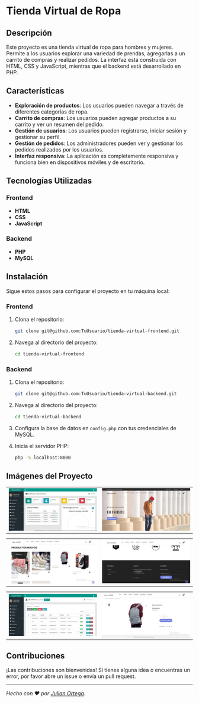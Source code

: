 # Tienda Virtual de Ropa

## Descripción

Este proyecto es una tienda virtual de ropa para hombres y mujeres. Permite a los usuarios explorar una variedad de prendas, agregarlas a un carrito de compras y realizar pedidos. La interfaz está construida con HTML, CSS y JavaScript, mientras que el backend está desarrollado en PHP.

## Características

- **Exploración de productos**: Los usuarios pueden navegar a través de diferentes categorías de ropa.
- **Carrito de compras**: Los usuarios pueden agregar productos a su carrito y ver un resumen del pedido.
- **Gestión de usuarios**: Los usuarios pueden registrarse, iniciar sesión y gestionar su perfil.
- **Gestión de pedidos**: Los administradores pueden ver y gestionar los pedidos realizados por los usuarios.
- **Interfaz responsiva**: La aplicación es completamente responsiva y funciona bien en dispositivos móviles y de escritorio.

## Tecnologías Utilizadas

### Frontend

- **HTML**
- **CSS**
- **JavaScript**

### Backend

- **PHP**
- **MySQL**

## Instalación

Sigue estos pasos para configurar el proyecto en tu máquina local:

### Frontend

1. Clona el repositorio:
    ```sh
    git clone git@github.com:TuUsuario/tienda-virtual-frontend.git
    ```

2. Navega al directorio del proyecto:
    ```sh
    cd tienda-virtual-frontend
    ```

### Backend

1. Clona el repositorio:
    ```sh
    git clone git@github.com:TuUsuario/tienda-virtual-backend.git
    ```

2. Navega al directorio del proyecto:
    ```sh
    cd tienda-virtual-backend
    ```

3. Configura la base de datos en `config.php` con tus credenciales de MySQL.

4. Inicia el servidor PHP:
    ```sh
    php -S localhost:8000
    ```
## Imágenes del Proyecto

|                                  |                                 |
|----------------------------------|---------------------------------|
| ![Imagen 1](https://github.com/Juliandos/TiendaVirtual-picoypala/blob/main/Imagenes/2024-07-07_145244.jpg)|![Imagen 6](https://github.com/Juliandos/TiendaVirtual-picoypala/blob/main/Imagenes/2024-07-07_145341.jpg)

|                                  |                                 |
|----------------------------------|---------------------------------|
| ![Imagen 2](https://github.com/Juliandos/TiendaVirtual-picoypala/blob/main/Imagenes/2024-07-07_145401.jpg) | ![Imagen 2](https://github.com/Juliandos/TiendaVirtual-picoypala/blob/main/Imagenes/2024-07-07_145418.jpg) |

|                                  |                                 |
|----------------------------------|---------------------------------|
| ![Imagen 3](https://github.com/Juliandos/TiendaVirtual-picoypala/blob/main/Imagenes/2024-07-07_145454.jpg)| ![Imagen 5](https://github.com/Juliandos/TiendaVirtual-picoypala/blob/main/Imagenes/2024-07-07_150545.jpg)|


## Contribuciones

¡Las contribuciones son bienvenidas! Si tienes alguna idea o encuentras un error, por favor abre un issue o envía un pull request.

---

*Hecho con :heart: por [Julian Ortega](https://github.com/Juliandos).*
